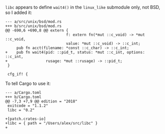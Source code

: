 `libc` appears to define `wait4()` in the `linux_like` submodule only, not BSD,
so I added it:

```
--- a/src/unix/bsd/mod.rs
+++ b/src/unix/bsd/mod.rs
@@ -690,6 +690,8 @@ extern {
                           f: extern fn(*mut ::c_void) -> *mut ::c_void,
                           value: *mut ::c_void) -> ::c_int;
     pub fn acct(filename: *const ::c_char) -> ::c_int;
+    pub fn wait4(pid: ::pid_t, status: *mut ::c_int, options: ::c_int,
+                 rusage: *mut ::rusage) -> ::pid_t;
 }
 
 cfg_if! {
```

To tell Cargo to use it:
```
--- a/Cargo.toml
+++ b/Cargo.toml
@@ -7,3 +7,9 @@ edition = "2018"
 exitcode = "1.1.2"
 libc = "0.2"
 
+[patch.crates-io]
+libc = { path = "/Users/alex/src/libc" }
+
```


